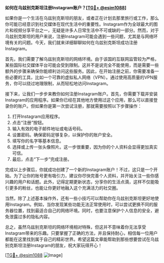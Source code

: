 **如何在乌兹别克斯坦注册Instagram账户？[[TG💪+ @esim1088](https://t.me/s/esim1088)]**

如果你是一个生活在乌兹别克斯坦的朋友，或者正在计划去那里旅行或工作，那么你可能已经意识到社交媒体在现代生活中的重要性。Instagram作为全球最大的图片和视频分享平台之一，无疑是许多人日常生活中不可或缺的一部分。然而，对于乌兹别克斯坦的用户来说，注册Instagram可能会遇到一些问题，尤其是与网络环境有关的问题。今天，我们就来详细聊聊如何在乌兹别克斯坦成功注册Instagram。

首先，我们需要了解乌兹别克斯坦的网络环境。由于该国的互联网监管较为严格，某些国际社交媒体平台可能会受到限制。这并不是说完全不能使用，而是需要一些额外的步骤来确保你能顺利访问这些服务。因此，在开始注册之前，你需要准备一些必要的工具，比如一个可靠的虚拟私人网络（VPN）。通过使用高质量的VPN服务，你可以绕过地理限制，从而轻松地访问Instagram。

接下来，让我们一步步来教你如何注册Instagram账户。首先，你需要下载并安装Instagram的应用程序。如果你已经在其他地方使用过这个应用，那么可以直接登录你的账户。但如果你是第一次尝试注册，那就需要按照以下步骤操作：

1. 打开Instagram应用程序。
2. 点击“注册”按钮。
3. 输入有效的电子邮件地址或电话号码。
4. 设置密码。确保密码足够复杂，以保护你的账户安全。
5. 填写你的名字等基本信息。
6. 选择或上传一张头像照片。这一步很重要，因为你的个人资料会显得更加真实可信。
7. 最后，点击“下一步”完成注册。

完成以上步骤后，你就成功创建了一个新的Instagram账户！不过，这只是一个开始。为了让你的账号更有吸引力，建议你尽快完善个人资料，并开始关注一些你感兴趣的用户和话题。此外，记得定期更新状态，分享你的生活点滴，这样不仅能吸引更多的粉丝，也能让你更好地融入这个充满活力的社交圈。

当然，除了上述基本操作外，还有一些小技巧可以帮助你在乌兹别克斯坦更好地使用Instagram。例如，当你发现某些功能无法正常使用时，可以尝试更换不同的服务器位置，找到最适合自己的网络环境。同时，也要注意保护个人信息的安全，避免泄露过多的隐私内容。

总之，虽然乌兹别克斯坦的网络环境相对特殊，但这并不意味着你无法享受Instagram带来的乐趣。只要掌握了正确的方法，并且保持耐心，相信每一位用户都能在这里找到属于自己的精彩世界。希望这篇文章能帮助到那些想要尝试在乌兹别克斯坦注册Instagram的朋友，祝大家玩得开心！

[[TG💪+ @esim1088](https://t.me/s/esim1088) ![Image](https://i.postimg.cc/4NQfJmqS/Snipaste-2025-05-13-00-14-12.png)]